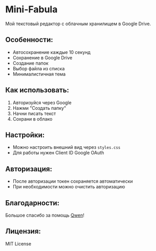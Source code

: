 # Mini-Fabula

Мой текстовый редактор с облачным хранилищем в Google Drive.

## Особенности:
- Автосохранение каждые 10 секунд
- Сохранение в Google Drive
- Создание папок
- Выбор файла из списка
- Минималистичная тема

## Как использовать:
1. Авторизуйся через Google
2. Нажми "Создать папку"
3. Начни писать текст
4. Сохрани в облако

## Настройки:
- Можно настроить внешний вид через `styles.css`
- Для работы нужен Client ID Google OAuth

## Авторизация:
- После авторизации токен сохраняется автоматически
- При необходимости можно очистить авторизацию

## Благодарности:
Большое спасибо за помощь [Qwen](https://qwen.com/)!

## Лицензия:
MIT License
